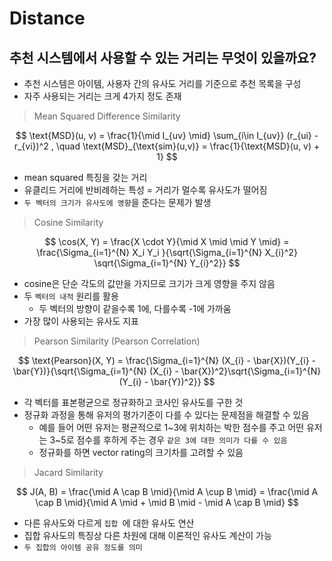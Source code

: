 # Distance

## 추천 시스템에서 사용할 수 있는 거리는 무엇이 있을까요?

- 추천 시스템은 아이템, 사용자 간의 유사도 거리를 기준으로 추천 목록을 구성
- 자주 사용되는 거리는 크게 4가지 정도 존재

> Mean Squared Difference Similarity

$$
\text{MSD}(u, v) = \frac{1}{\mid I_{uv} \mid} \sum_{i\in I_{uv}} (r_{ui} - r_{vi})^2 , \quad \text{MSD}_{\text{sim}(u,v)} = \frac{1}{\text{MSD}(u, v) + 1}
$$

- mean squared 특징을 갖는 거리
- 유클리드 거리에 반비례하는 특성 = 거리가 멀수록 유사도가 떨어짐
- `두 벡터의 크기가 유사도에 영향`을 준다는 문제가 발생

> Cosine Similarity

$$
\cos(X, Y) = \frac{X \cdot Y}{\mid X \mid \mid Y \mid} = \frac{\Sigma_{i=1}^{N} X_i Y_i }{\sqrt{\Sigma_{i=1}^{N} X_{i}^2} \sqrt{\Sigma_{i=1}^{N} Y_{i}^2}}
$$

- cosine은 단순 각도의 값만을 가지므로 크기가 크게 영향을 주지 않음
- 두 `벡터의 내적` 원리를 활용
  - 두 벡터의 방향이 같을수록 1에, 다를수록 -1에 가까움
- 가장 많이 사용되는 유사도 지표

> Pearson Similarity (Pearson Correlation)

$$
\text{Pearson}(X, Y) = \frac{\Sigma_{i=1}^{N} (X_{i} - \bar{X})(Y_{i} - \bar{Y})}{\sqrt{\Sigma_{i=1}^{N} (X_{i} - \bar{X})^2}\sqrt{\Sigma_{i=1}^{N} (Y_{i} - \bar{Y})^2}}
$$

- 각 벡터를 표본평균으로 정규화하고 코사인 유사도를 구한 것
- 정규화 과정을 통해 유저의 평가기준이 다를 수 있다는 문제점을 해결할 수 있음
  - 예를 들어 어떤 유저는 평균적으로 1~3에 위치하는 박한 점수를 주고 어떤 유저는 3~5로 점수를 후하게 주는 경우 `같은 3에 대한 의미가 다를 수 있음`
  - 정규화를 하면 vector rating의 크기차를 고려할 수 있음

> Jacard Similarity

$$
J(A, B) = \frac{\mid A \cap B \mid}{\mid A \cup B \mid} = \frac{\mid A \cap B \mid}{\mid A \mid + \mid B \mid - \mid A \cap B \mid}
$$

- 다른 유사도와 다르게 `집합 `에 대한 유사도 연산
- 집합 유사도의 특징상 다른 차원에 대해 이론적인 유사도 계산이 가능
- `두 집합의 아이템 공유 정도를 의미`
